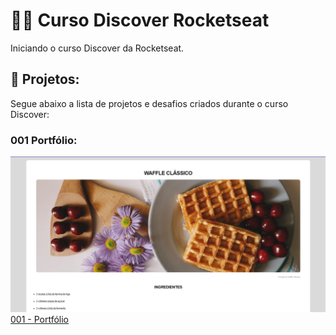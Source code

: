 # 👩‍💻 Curso Discover Rocketseat
 Iniciando o curso Discover da Rocketseat.


## 💾 Projetos:
Segue abaixo a lista de projetos e desafios criados durante o curso Discover:

### 001 Portfólio:
<a href="#" target="_blank"><img src="bg-projetos/bg-projetowaffle.png"></a>
<a href="https://gustavogarciac.github.io/discover-rocketseat/desafios/Portfolio/" target="_blank">001 - Portfólio </a> 
